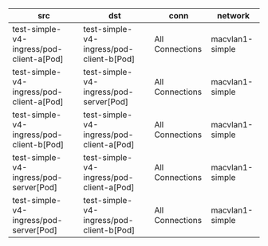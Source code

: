 | src | dst | conn | network | 
|-----|-----|------|------|
| test-simple-v4-ingress/pod-client-a[Pod] | test-simple-v4-ingress/pod-client-b[Pod] | All Connections | macvlan1-simple | 
| test-simple-v4-ingress/pod-client-a[Pod] | test-simple-v4-ingress/pod-server[Pod] | All Connections | macvlan1-simple | 
| test-simple-v4-ingress/pod-client-b[Pod] | test-simple-v4-ingress/pod-client-a[Pod] | All Connections | macvlan1-simple | 
| test-simple-v4-ingress/pod-server[Pod] | test-simple-v4-ingress/pod-client-a[Pod] | All Connections | macvlan1-simple | 
| test-simple-v4-ingress/pod-server[Pod] | test-simple-v4-ingress/pod-client-b[Pod] | All Connections | macvlan1-simple | 

